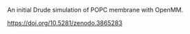 An initial Drude simulation of POPC membrane with OpenMM.


https://doi.org/10.5281/zenodo.3865283


